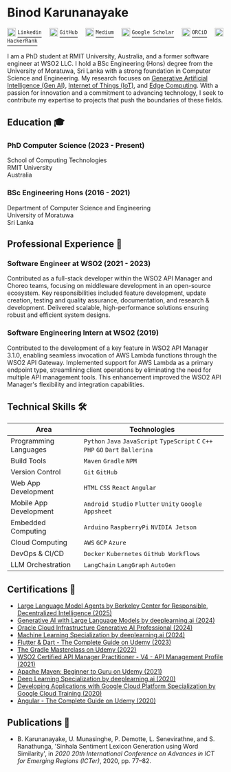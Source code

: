 # Binod Karunanayake

<link rel="icon" type="image/x-icon" href="favicon.ico">

<p>
  <a href="#"><img src="https://static.licdn.com/aero-v1/sc/h/akt4ae504epesldzj74dzred8" width="20"></a> <a href="https://linkedin.com/in/binodmx"><sup><tt>Linkedin</tt></sup></a>&emsp;
  <a href="#"><img src="https://github.githubassets.com/favicons/favicon.svg" width="20"></a> <a href="https://github.com/binodmx"><sup><tt>GitHub</tt></sup></a>&emsp;
  <a href="#"><img src="https://miro.medium.com/v2/5d8de952517e8160e40ef9841c781cdc14a5db313057fa3c3de41c6f5b494b19" width="20"></a> <a href="https://binodmx.medium.com"><sup><tt>Medium</tt></sup></a>&emsp;
  <a href="#"><img src="https://scholar.google.com/favicon.ico" width="20"></a> <a href="https://scholar.google.com/citations?user=nlbLUJ0AAAAJ"><sup><tt>Google Scholar</tt></sup></a>&emsp;
  <a href="#"><img src="https://orcid.org/assets/icons/favicon.ico" width="20"></a> <a href="https://orcid.org/0000-0002-0426-1190"><sup><tt>ORCiD</tt></sup></a>&emsp;
  <a href="#"><img src="https://hrcdn.net/fcore/assets/favicon-ddc852f75a.png" width="20"></a> <a href="https://www.hackerrank.com/profile/binod16"><sup><tt>HackerRank</tt></sup></a>&emsp;
</p>

I am a PhD student at RMIT University, Australia, and a former software engineer at WSO2 LLC. I hold a BSc Engineering (Hons) degree from the University of Moratuwa, Sri Lanka with a strong foundation in Computer Science and Engineering. My research focuses on <u>Generative Artificial Intelligence (Gen AI)</u>, <u>Internet of Things (IoT)</u>, and <u>Edge Computing</u>. With a passion for innovation and a commitment to advancing technology, I seek to contribute my expertise to projects that push the boundaries of these fields.

## Education 🎓

### PhD Computer Science (2023 - Present)
School of Computing Technologies<br>
RMIT University<br>
Australia

### BSc Engineering Hons (2016 - 2021)
Department of Computer Science and Engineering<br>
University of Moratuwa<br>
Sri Lanka

## Professional Experience 💼

### Software Engineer at WSO2 (2021 - 2023)

Contributed as a full-stack developer within the WSO2 API Manager and Choreo teams, focusing on middleware development in an open-source ecosystem. Key responsibilities included feature development, update creation, testing and quality assurance, documentation, and research & development. Delivered scalable, high-performance solutions ensuring robust and efficient system designs.

### Software Engineering Intern at WSO2 (2019)

Contributed to the development of a key feature in WSO2 API Manager 3.1.0, enabling seamless invocation of AWS Lambda functions through the WSO2 API Gateway. Implemented support for AWS Lambda as a primary endpoint type, streamlining client operations by eliminating the need for multiple API management tools. This enhancement improved the WSO2 API Manager's flexibility and integration capabilities.

## Technical Skills 🛠️

|Area|Technologies|
|-|-|
|Programming Languages|`Python` `Java` `JavaScript` `TypeScript` `C` `C++` `PHP` `GO` `Dart` `Ballerina`|
|Build Tools|`Maven` `Gradle` `NPM`|
|Version Control|`Git` `GitHub`|
|Web App Development|`HTML` `CSS` `React` `Angular`|
|Mobile App Development|`Android Studio` `Flutter` `Unity` `Google Appsheet`|
|Embedded Computing|`Arduino` `RaspberryPi` `NVIDIA Jetson`|
|Cloud Computing|`AWS` `GCP` `Azure`|
|DevOps & CI/CD|`Docker` `Kubernetes` `GitHub Workflows`|
|LLM Orchestration|`LangChain` `LangGraph` `AutoGen`|

## Certifications 🏅

- [Large Language Model Agents by Berkeley Center for Responsible, Decentralized Intelligence (2025)](https://mcusercontent.com/0d89bb5c8066a9533eb98759d/files/1ef4073d-0d38-5622-c201-acfafffffca7/llmagentsf24_certificate_no335.pdf)
- [Generative AI with Large Language Models by deeplearning.ai (2024)](https://www.coursera.org/account/accomplishments/verify/021DPGJ0LH34)
- [Oracle Cloud Infrastructure Generative AI Professional (2024)](https://catalog-education.oracle.com/pls/certview/sharebadge?id=FB85CE94E8D96A6C7260F60AC271B1D351C575039429A739E916072D22F6435F)
- [Machine Learning Specialization by deeplearning.ai (2024)](https://www.coursera.org/account/accomplishments/specialization/BAR4Y6FC3766)
- [Flutter & Dart - The Complete Guide on Udemy (2023)](https://www.udemy.com/certificate/UC-ea4ba8ab-5bff-4f9e-a701-b4acb885652c/)
- [The Gradle Masterclass on Udemy (2022)](https://www.udemy.com/certificate/UC-27198337-8d31-4e1d-bb48-2487fc6cf0b8/)
- [WSO2 Certified API Manager Practitioner - V4 - API Management Profile (2021)](https://certification.wso2.com/web/certificate/XPEF9Z)
- [Apache Maven: Beginner to Guru on Udemy (2021)](https://www.udemy.com/certificate/UC-d9daf6d1-1656-417c-9168-54892adabfa0/)
- [Deep Learning Specialization by deeplearning.ai (2020)](https://www.coursera.org/account/accomplishments/specialization/certificate/KTR79TML9CWH)
- [Developing Applications with Google Cloud Platform Specialization by Google Cloud Training (2020)](https://www.coursera.org/account/accomplishments/specialization/certificate/8YCWQP6Y63XH)
- [Angular - The Complete Guide on Udemy (2020)](https://www.udemy.com/certificate/UC-c2ad733c-9d87-4fd9-8897-2083b4daad1f/)

## Publications 📄

- B. Karunanayake, U. Munasinghe, P. Demotte, L. Senevirathne, and S. Ranathunga, 'Sinhala Sentiment Lexicon Generation using Word Similarity', in *2020 20th International Conference on Advances in ICT for Emerging Regions (ICTer)*, 2020, pp. 77–82.

<!-- ## Badges 🛡️

<table>
  <tr>
    <td>
      <a href="https://data.typeracer.com/pit/profile?user=binodmx&ref=badge" target="_blank"><img src="https://data.typeracer.com/misc/badge?user=binodmx"></a>
    </td>
    <td>
      <a href="https://stackexchange.com/users/14262691" target="_blank"><img src="https://stackexchange.com/users/flair/14262691.png"></a>
    </td>
    <td>
      <a href="https://github.com/binodmx" target="_blank"><img src="https://github-readme-stats.vercel.app/api?username=binodmx&theme=dark&hide_border=false&include_all_commits=true&count_private=true"></a>
    </td>
  </tr>
  <tr>
    <td colspan="3">
      <a href="https://www.holopin.io/@binodmx" target="_blank"><img src="https://holopin.me/binodmx"></a>
    </td>
  </tr>
</table> -->
